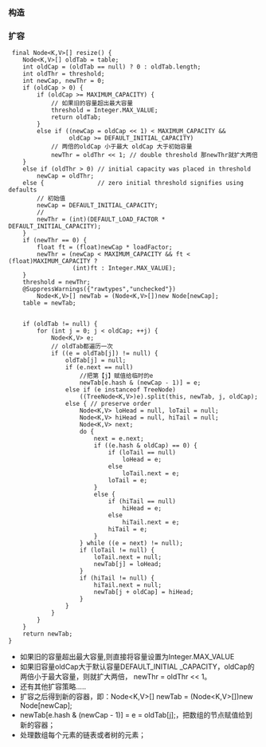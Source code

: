 ### 构造


### 扩容

	 final Node<K,V>[] resize() {
        Node<K,V>[] oldTab = table;
        int oldCap = (oldTab == null) ? 0 : oldTab.length;
        int oldThr = threshold;
        int newCap, newThr = 0;
        if (oldCap > 0) {
            if (oldCap >= MAXIMUM_CAPACITY) {
				// 如果旧的容量超出最大容量
                threshold = Integer.MAX_VALUE;
                return oldTab;
            }
            else if ((newCap = oldCap << 1) < MAXIMUM_CAPACITY &&
                     oldCap >= DEFAULT_INITIAL_CAPACITY)
				// 两倍的oldCap 小于最大 oldCap 大于初始容量
                newThr = oldThr << 1; // double threshold 那newThr就扩大两倍
        }
        else if (oldThr > 0) // initial capacity was placed in threshold
            newCap = oldThr;
        else {               // zero initial threshold signifies using defaults
            // 初始值
            newCap = DEFAULT_INITIAL_CAPACITY;
			//
            newThr = (int)(DEFAULT_LOAD_FACTOR * DEFAULT_INITIAL_CAPACITY);
        }
        if (newThr == 0) {
            float ft = (float)newCap * loadFactor;
            newThr = (newCap < MAXIMUM_CAPACITY && ft < (float)MAXIMUM_CAPACITY ?
                      (int)ft : Integer.MAX_VALUE);
        }
        threshold = newThr;
        @SuppressWarnings({"rawtypes","unchecked"})
            Node<K,V>[] newTab = (Node<K,V>[])new Node[newCap];
        table = newTab;

		
        if (oldTab != null) {
            for (int j = 0; j < oldCap; ++j) {
                Node<K,V> e;
				// oldTab都遍历一次
                if ((e = oldTab[j]) != null) {
                    oldTab[j] = null;
                    if (e.next == null)
						//把第【j】赋值给临时的e
                        newTab[e.hash & (newCap - 1)] = e;
                    else if (e instanceof TreeNode)
                        ((TreeNode<K,V>)e).split(this, newTab, j, oldCap);
                    else { // preserve order
                        Node<K,V> loHead = null, loTail = null;
                        Node<K,V> hiHead = null, hiTail = null;
                        Node<K,V> next;
                        do {
                            next = e.next;
                            if ((e.hash & oldCap) == 0) {
                                if (loTail == null)
                                    loHead = e;
                                else
                                    loTail.next = e;
                                loTail = e;
                            }
                            else {
                                if (hiTail == null)
                                    hiHead = e;
                                else
                                    hiTail.next = e;
                                hiTail = e;
                            }
                        } while ((e = next) != null);
                        if (loTail != null) {
                            loTail.next = null;
                            newTab[j] = loHead;
                        }
                        if (hiTail != null) {
                            hiTail.next = null;
                            newTab[j + oldCap] = hiHead;
                        }
                    }
                }
            }
        }
        return newTab;
    }


+ 如果旧的容量超出最大容量,则直接将容量设置为Integer.MAX_VALUE
+ 如果旧容量oldCap大于默认容量DEFAULT_INITIAL _CAPACITY，oldCap的两倍小于最大容量，则就扩大两倍， newThr = oldThr << 1。
+ 还有其他扩容策略.....
+ 扩容之后得到新的容器，即：Node<K,V>[] newTab = (Node<K,V>[])new Node[newCap];
+  newTab[e.hash & (newCap - 1)] = e = oldTab[j];，把数组的节点赋值给到新的容器；
+  处理数组每个元素的链表或者树的元素；


### 